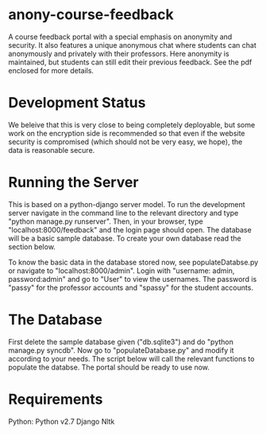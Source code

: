 anony-course-feedback
=====================

A course feedback portal with a special emphasis on anonymity and security. It also features a unique anonymous chat where students can chat anonymously and privately with their professors. Here anonymity is maintained, but students can still edit their previous feedback. See the pdf enclosed for more details.

Development Status
====================
We beleive that this is very close to being completely deployable, but some work on the encryption side is recommended so that even if the website security is compromised (which should not be very easy, we hope), the data is reasonable secure.

Running the Server
==================
This is based on a python-django server model. To run the development server navigate in the command line to the relevant directory and type "python manage.py runserver". Then, in your browser, type "localhost:8000/feedback" and the login page should open. The database will be a basic sample database. To create your own database read the section below. 

To know the basic data in the database stored now, see populateDatabse.py or navigate to "localhost:8000/admin". Login with "username: admin, password:admin" and go to "User" to view the usernames. The password is "passy" for the professor accounts and "spassy" for the student accounts.

The Database
============
First delete the sample database given ("db.sqlite3") and do "python manage.py syncdb". Now go to "populateDatabase.py" and modify it according to your needs. The script below will call the relevant functions to populate the databse. The portal should be ready to use now.

Requirements
============
Python:
  Python v2.7
  Django
  Nltk
